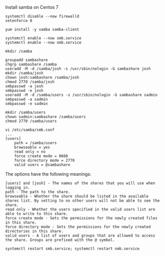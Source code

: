Install samba on Centos 7

```
systemctl disable --now firewalld
setenforce 0
```
```
yum install -y samba samba-client
```
```
systemctl enable --now smb.service
systemctl enable --now nmb.service
```
```
mkdir /samba

groupadd sambashare 
chgrp sambashare /samba
useradd -M -d /samba/josh -s /usr/sbin/nologin -G sambashare josh
mkdir /samba/josh
chown josh:sambashare /samba/josh
chmod 2770 /samba/josh
smbpasswd -a josh
smbpasswd -e josh
useradd -M -d /samba/users -s /usr/sbin/nologin -G sambashare sadmin
smbpasswd -a sadmin
smbpasswd -e sadmin

mkdir /samba/users
chown sadmin:sambashare /samba/users
chmod 2770 /samba/users
```
```
vi /etc/samba/smb.conf
...
[users]
    path = /samba/users
    browseable = yes
    read only = no
    force create mode = 0660
    force directory mode = 2770
    valid users = @sambashare
```

    
The options have the following meanings:

    [users] and [josh] - The names of the shares that you will use when logging in.
    path - The path to the share.
    browseable - Whether the share should be listed in the available shares list. By setting to no other users will not be able to see the share.
    read only - Whether the users specified in the valid users list are able to write to this share.
    force create mode - Sets the permissions for the newly created files in this share.
    force directory mode - Sets the permissions for the newly created directories in this share.
    valid users - A list of users and groups that are allowed to access the share. Groups are prefixed with the @ symbol.

```
systemctl restart smb.service; systemctl restart nmb.service
```

